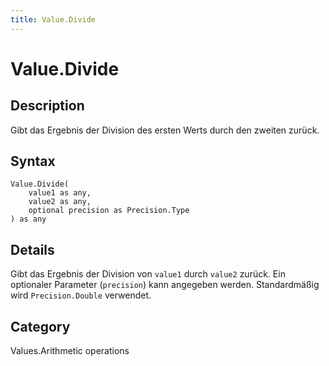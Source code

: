 ```yaml
---
title: Value.Divide
---
```


# Value.Divide


## Description

Gibt das Ergebnis der Division des ersten Werts durch den zweiten zurück.


## Syntax

```powerquery
Value.Divide(
    value1 as any,
    value2 as any,
    optional precision as Precision.Type
) as any
```


## Details

Gibt das Ergebnis der Division von <code>value1</code> durch <code>value2</code> zurück. Ein optionaler Parameter (<code>precision</code>) kann angegeben werden. Standardmäßig wird <code>Precision.Double</code> verwendet.



## Category
Values.Arithmetic operations
